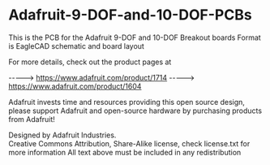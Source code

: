 Adafruit-9-DOF-and-10-DOF-PCBs
==============================

This is the PCB for the Adafruit 9-DOF and 10-DOF Breakout boards
Format is EagleCAD schematic and board layout

For more details, check out the product pages at

-----> https://www.adafruit.com/product/1714
-----> https://www.adafruit.com/product/1604


Adafruit invests time and resources providing this open source design, 
please support Adafruit and open-source hardware by purchasing 
products from Adafruit!

Designed by Adafruit Industries.  
Creative Commons Attribution, Share-Alike license, check license.txt for more information
All text above must be included in any redistribution